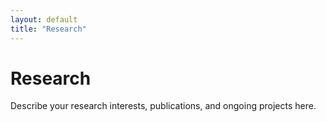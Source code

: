 ```yaml
---
layout: default
title: "Research"
---
```


# Research

Describe your research interests, publications, and ongoing projects here.
